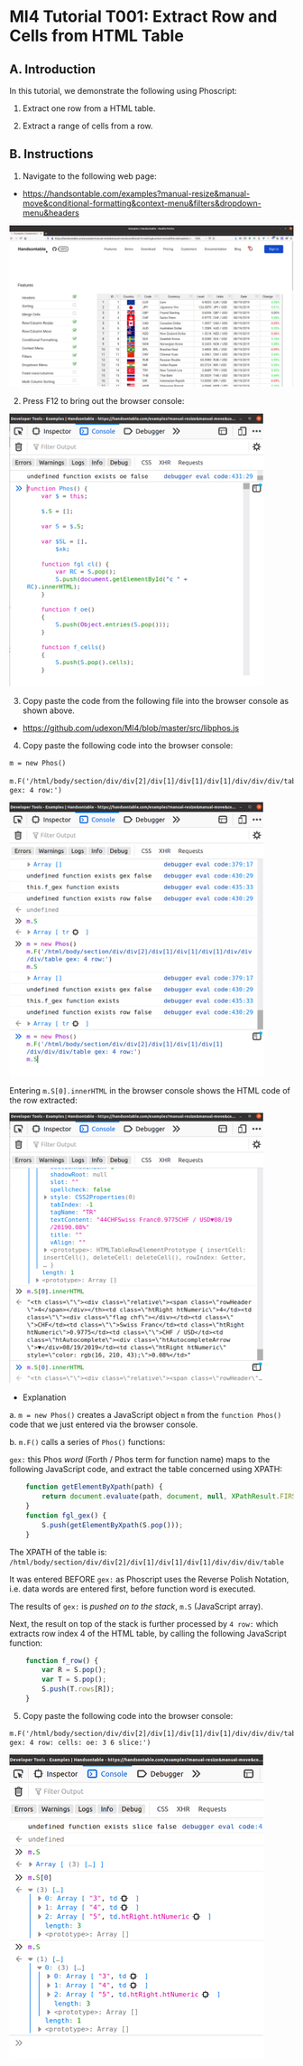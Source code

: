 # MI4 Tutorial T001: Extract Row and Cells from HTML Table

## A. Introduction

In this tutorial, we demonstrate the following using Phoscript:

1. Extract one row from a HTML table.

2. Extract a range of cells from a row.


## B. Instructions

1. Navigate to the following web page:

- https://handsontable.com/examples?manual-resize&manual-move&conditional-formatting&context-menu&filters&dropdown-menu&headers

<img src="https://github.com/udexon/MI4/blob/master/img/handsontable_demo.png" width=600>

2. Press F12 to bring out the browser console:

<img src="https://github.com/udexon/MI4/blob/master/img/function_Phos.png" width=450>

3. Copy paste the code from the following file into the browser console as shown above.

- https://github.com/udexon/MI4/blob/master/src/libphos.js

4. Copy paste the following code into the browser console:

```
m = new Phos()

m.F('/html/body/section/div/div[2]/div[1]/div[1]/div[1]/div/div/div/table gex: 4 row:')
```

<img src="https://github.com/udexon/MI4/blob/master/img/mi4_row.png" width=450>

Entering `m.S[0].innerHTML` in the browser console shows the HTML code of the row extracted:

<img src="https://github.com/udexon/MI4/blob/master/img/mi4_row_innerHTML.png" width=450>

- Explanation

a. `m = new Phos()` creates a JavaScript object `m` from the `function Phos()` code that we just entered via the browser console.

b. `m.F()` calls a series of `Phos()` functions:

`gex:` this Phos _word_ (Forth / Phos term for function name) maps to the following JavaScript code, and extract the table concerned using XPATH:
```js
    function getElementByXpath(path) {
        return document.evaluate(path, document, null, XPathResult.FIRST_ORDERED_NODE_TYPE, null).singleNodeValue;
    }
    function fgl_gex() {
        S.push(getElementByXpath(S.pop()));
    }
```

The XPATH of the table is:
`/html/body/section/div/div[2]/div[1]/div[1]/div[1]/div/div/div/table`

It was entered BEFORE `gex:` as Phoscript uses the Reverse Polish Notation, i.e. data words are entered first, before function word is executed.

The results of `gex:` is _pushed on to the stack_, `m.S` (JavaScript array).

Next, the result on top of the stack is further processed by `4 row:` which extracts row index 4 of the HTML table, by calling the following JavaScript function:

```js
    function f_row() {
        var R = S.pop();
        var T = S.pop();
        S.push(T.rows[R]);
    }
```


5. Copy paste the following code into the browser console:

```
m.F('/html/body/section/div/div[2]/div[1]/div[1]/div[1]/div/div/div/table gex: 4 row: cells: oe: 3 6 slice:')
```

<img src="https://github.com/udexon/MI4/blob/master/img/mi4_row_cells.png" width=450>
